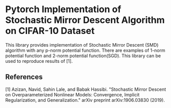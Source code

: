 # Pytorch Implementation of Stochastic Mirror Descent Algorithm on CIFAR-10 Dataset

This library provides implementation of Stochastic Mirror Descent (SMD) algorithm with any p-norm potential function. There are examples of 1-norm potential function and 2-norm potential function(SGD). This library can be used to reproduce results of [1].


## References 

[1] Azizan, Navid, Sahin Lale, and Babak Hassibi. "Stochastic Mirror Descent on Overparameterized Nonlinear Models: Convergence, Implicit Regularization, and Generalization." arXiv preprint arXiv:1906.03830 (2019).
